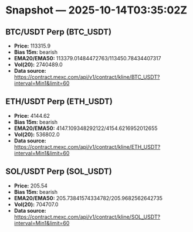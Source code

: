 # Snapshot — 2025-10-14T03:35:02Z

## BTC/USDT Perp (BTC_USDT)
- **Price:** 113315.9
- **Bias 15m:** bearish
- **EMA20/EMA50:** 113379.01484472763/113450.78434407317
- **Vol(20):** 2740489.0
- **Data source:** https://contract.mexc.com/api/v1/contract/kline/BTC_USDT?interval=Min1&limit=60

## ETH/USDT Perp (ETH_USDT)
- **Price:** 4144.62
- **Bias 15m:** bearish
- **EMA20/EMA50:** 4147.109348292122/4154.6216952012655
- **Vol(20):** 536802.0
- **Data source:** https://contract.mexc.com/api/v1/contract/kline/ETH_USDT?interval=Min1&limit=60

## SOL/USDT Perp (SOL_USDT)
- **Price:** 205.54
- **Bias 15m:** bearish
- **EMA20/EMA50:** 205.73841574334782/205.9682562642735
- **Vol(20):** 704707.0
- **Data source:** https://contract.mexc.com/api/v1/contract/kline/SOL_USDT?interval=Min1&limit=60
